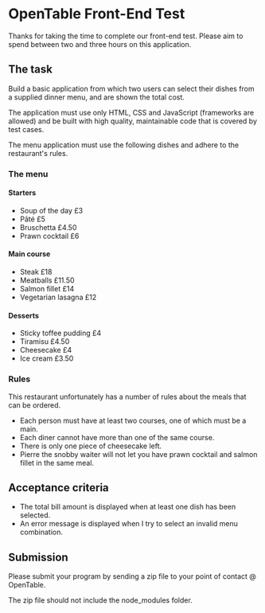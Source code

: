 OpenTable Front-End Test
========================
 
Thanks for taking the time to complete our front-end test.  Please aim to spend between two and three hours on this application.
 
## The task
 
Build a basic application from which two users can select their dishes from a supplied dinner menu, and are shown the total cost.
 
The application must use only HTML, CSS and JavaScript (frameworks are allowed) and be built with high quality, maintainable code that is covered by test cases.
 
The menu application must use the following dishes and adhere to the restaurant's rules.
 
### The menu
 
#### Starters
- Soup of the day £3
- Pâté £5
- Bruschetta £4.50
- Prawn cocktail £6
 
#### Main course
- Steak £18
- Meatballs £11.50
- Salmon fillet £14
- Vegetarian lasagna £12
 
#### Desserts
- Sticky toffee pudding £4
- Tiramisu £4.50
- Cheesecake £4
- Ice cream £3.50
 
 
### Rules
 
This restaurant unfortunately has a number of rules about the meals that can be ordered.
 
- Each person must have at least two courses, one of which must be a main.
- Each diner cannot have more than one of the same course.
- There is only one piece of cheesecake left.
- Pierre the snobby waiter will not let you have prawn cocktail and salmon fillet in the same meal.
 
 
## Acceptance criteria
 
- The total bill amount is displayed when at least one dish has been selected.
- An error message is displayed when I try to select an invalid menu combination.
 
 
## Submission
 
Please submit your program by sending a zip file to your point of contact @ OpenTable.

The zip file should not include the node_modules folder.

 
